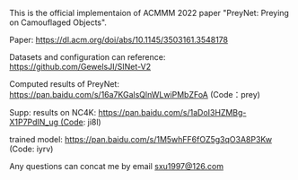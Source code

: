 This is the official implementaion of ACMMM 2022 paper "PreyNet: Preying on Camouflaged Objects".

Paper: https://dl.acm.org/doi/abs/10.1145/3503161.3548178

Datasets and configuration can reference: https://github.com/GewelsJI/SINet-V2

Computed results of PreyNet: https://pan.baidu.com/s/16a7KGalsQlnWLwiPMbZFoA (Code：prey)

Supp: results on NC4K: https://pan.baidu.com/s/1aDoI3HZMBg-X1P7PdIN_ug (Code: ji8l)

trained model: https://pan.baidu.com/s/1M5whFF6fOZ5g3qO3A8P3Kw (Code: iyrv)

Any questions can concat me by email sxu1997@126.com

